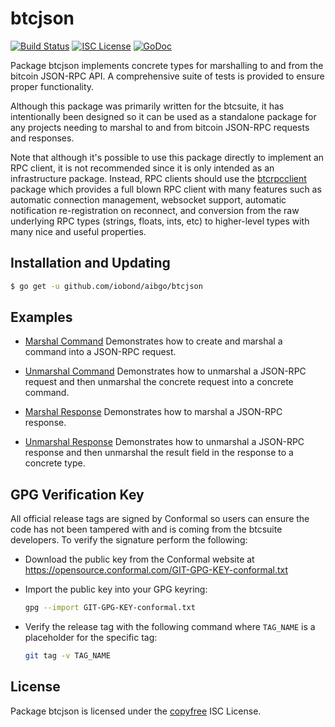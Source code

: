 btcjson
=======

[![Build Status](https://travis-ci.org/iobond/aibgo.png?branch=master)](https://travis-ci.org/iobond/aibgo)
[![ISC License](http://img.shields.io/badge/license-ISC-blue.svg)](http://copyfree.org)
[![GoDoc](https://img.shields.io/badge/godoc-reference-blue.svg)](http://godoc.org/github.com/iobond/aibgo/btcjson)

Package btcjson implements concrete types for marshalling to and from the
bitcoin JSON-RPC API.  A comprehensive suite of tests is provided to ensure
proper functionality.

Although this package was primarily written for the btcsuite, it has
intentionally been designed so it can be used as a standalone package for any
projects needing to marshal to and from bitcoin JSON-RPC requests and responses.

Note that although it's possible to use this package directly to implement an
RPC client, it is not recommended since it is only intended as an infrastructure
package.  Instead, RPC clients should use the
[btcrpcclient](https://github.com/btcsuite/btcrpcclient) package which provides
a full blown RPC client with many features such as automatic connection
management, websocket support, automatic notification re-registration on
reconnect, and conversion from the raw underlying RPC types (strings, floats,
ints, etc) to higher-level types with many nice and useful properties.

## Installation and Updating

```bash
$ go get -u github.com/iobond/aibgo/btcjson
```

## Examples

* [Marshal Command](http://godoc.org/github.com/iobond/aibgo/btcjson#example-MarshalCmd)
  Demonstrates how to create and marshal a command into a JSON-RPC request.

* [Unmarshal Command](http://godoc.org/github.com/iobond/aibgo/btcjson#example-UnmarshalCmd)
  Demonstrates how to unmarshal a JSON-RPC request and then unmarshal the
  concrete request into a concrete command.

* [Marshal Response](http://godoc.org/github.com/iobond/aibgo/btcjson#example-MarshalResponse)
  Demonstrates how to marshal a JSON-RPC response.

* [Unmarshal Response](http://godoc.org/github.com/iobond/aibgo/btcjson#example-package--UnmarshalResponse)
  Demonstrates how to unmarshal a JSON-RPC response and then unmarshal the
  result field in the response to a concrete type.

## GPG Verification Key

All official release tags are signed by Conformal so users can ensure the code
has not been tampered with and is coming from the btcsuite developers.  To
verify the signature perform the following:

- Download the public key from the Conformal website at
  https://opensource.conformal.com/GIT-GPG-KEY-conformal.txt

- Import the public key into your GPG keyring:
  ```bash
  gpg --import GIT-GPG-KEY-conformal.txt
  ```

- Verify the release tag with the following command where `TAG_NAME` is a
  placeholder for the specific tag:
  ```bash
  git tag -v TAG_NAME
  ```

## License

Package btcjson is licensed under the [copyfree](http://copyfree.org) ISC
License.
